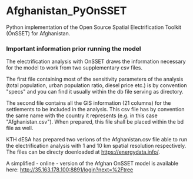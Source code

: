 # Afghanistan_PyOnSSET
Python implementation of the Open Source Spatial Electrification Toolkit (OnSSET) for Afghanistan.

### Important information prior running the model

The electrification analysis with OnSSET draws the information necessary for the model to work from two supplementary csv files.

The first file containing most of the sensitivity parameters of the analysis (total population, urban population ratio, diesel price etc.) is by convention "specs" and you can find it usually within the db file serving as directory.

The second file contains all the GIS information (21 columns) for the settlements to be included in the analysis. This csv file has by convention the same name with the country it represents (e.g. in this case "Afghanistan.csv"). When prepared, this file shall be placed within the bd file as well.

KTH dESA has prepared two verions of the Afghanistan.csv file able to run the electrification analysis with 1 and 10 km spatial resolution respectively. The files can be directy doenloaded at https://energydata.info/.

A simplified - online -  version of the Afghan OnSSET model is available here: http://35.163.178.100:8891/login?next=%2Ftree
